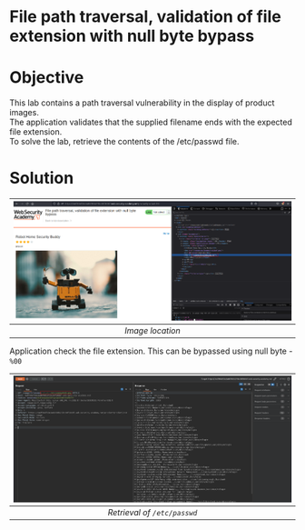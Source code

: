 # File path traversal, validation of file extension with null byte bypass
# Objective
This lab contains a path traversal vulnerability in the display of product images. \
The application validates that the supplied filename ends with the expected file extension. \
To solve the lab, retrieve the contents of the /etc/passwd file.
# Solution
|![](Images/image-13.png)|
|:--:| 
| *Image location* |

Application check the file extension. This can be bypassed using null byte - `%00`

|![](Images/image-14.png)|
|:--:| 
| *Retrieval of `/etc/passwd`* |